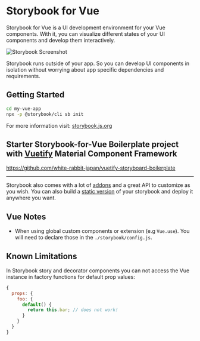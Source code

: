 # Storybook for Vue

Storybook for Vue is a UI development environment for your Vue components.
With it, you can visualize different states of your UI components and develop them interactively.

![Storybook Screenshot](https://github.com/storybooks/storybook/blob/master/media/storybook-intro.gif)

Storybook runs outside of your app.
So you can develop UI components in isolation without worrying about app specific dependencies and requirements.

## Getting Started

```sh
cd my-vue-app
npx -p @storybook/cli sb init
```

For more information visit: [storybook.js.org](https://storybook.js.org)

## Starter Storybook-for-Vue Boilerplate project with [Vuetify](https://github.com/vuetifyjs/vuetify) Material Component Framework

<https://github.com/white-rabbit-japan/vuetify-storyboard-boilerplate>

---

Storybook also comes with a lot of [addons](https://storybook.js.org/addons/introduction) and a great API to customize as you wish.
You can also build a [static version](https://storybook.js.org/basics/exporting-storybook) of your storybook and deploy it anywhere you want.

## Vue Notes

- When using global custom components or extension (e.g `Vue.use`). You will need to declare those in the `./storybook/config.js`.

## Known Limitations

In Storybook story and decorator components you can not access the Vue instance
in factory functions for default prop values:

```js
{
  props: {
    foo: {
      default() {
        return this.bar; // does not work!
      }
    }
  }
}
```
